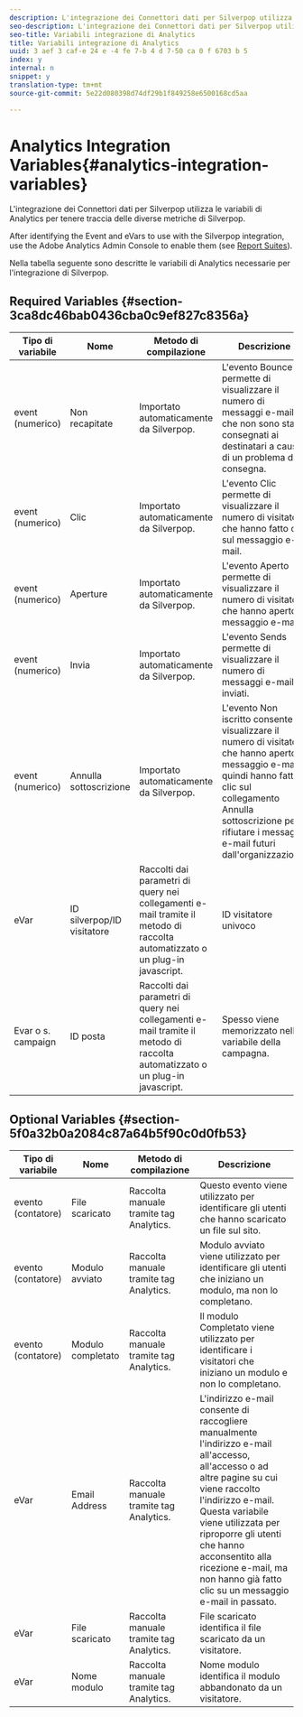 ```yaml
---
description: L'integrazione dei Connettori dati per Silverpop utilizza le variabili di Analytics per tenere traccia delle diverse metriche di Silverpop.
seo-description: L'integrazione dei Connettori dati per Silverpop utilizza le variabili di Analytics per tenere traccia delle diverse metriche di Silverpop.
seo-title: Variabili integrazione di Analytics
title: Variabili integrazione di Analytics
uuid: 3 aef 3 caf-e 24 e -4 fe 7-b 4 d 7-50 ca 0 f 6703 b 5
index: y
internal: n
snippet: y
translation-type: tm+mt
source-git-commit: 5e22d080398d74df29b1f849258e6500168cd5aa

---
```



# Analytics Integration Variables{#analytics-integration-variables}

L'integrazione dei Connettori dati per Silverpop utilizza le variabili di Analytics per tenere traccia delle diverse metriche di Silverpop.

After identifying the Event and eVars to use with the Silverpop integration, use the Adobe Analytics Admin Console to enable them (see [Report Suites](http://microsite.omniture.com/t2/help/en_US/reference/index.html?f=report_suites_admin)).

Nella tabella seguente sono descritte le variabili di Analytics necessarie per l'integrazione di Silverpop.

## Required Variables {#section-3ca8dc46bab0436cba0c9ef827c8356a}

| Tipo di variabile | Nome | Metodo di compilazione | Descrizione |
|---|---|---|---|
| event (numerico) | Non recapitate | Importato automaticamente da Silverpop. | L'evento Bounce permette di visualizzare il numero di messaggi e-mail che non sono stati consegnati ai destinatari a causa di un problema di consegna. |
| event (numerico) | Clic | Importato automaticamente da Silverpop. | L'evento Clic permette di visualizzare il numero di visitatori che hanno fatto clic sul messaggio e-mail. |
| event (numerico) | Aperture | Importato automaticamente da Silverpop. | L'evento Aperto permette di visualizzare il numero di visitatori che hanno aperto il messaggio e-mail. |
| event (numerico) | Invia | Importato automaticamente da Silverpop. | L'evento Sends permette di visualizzare il numero di messaggi e-mail inviati. |
| event (numerico) | Annulla sottoscrizione | Importato automaticamente da Silverpop. | L'evento Non iscritto consente di visualizzare il numero di visitatori che hanno aperto il messaggio e-mail, quindi hanno fatto clic sul collegamento Annulla sottoscrizione per rifiutare i messaggi e-mail futuri dall'organizzazione. |
| eVar | ID silverpop/ID visitatore | Raccolti dai parametri di query nei collegamenti e-mail tramite il metodo di raccolta automatizzato o un plug-in javascript. | ID visitatore univoco |
| Evar o s. campaign | ID posta | Raccolti dai parametri di query nei collegamenti e-mail tramite il metodo di raccolta automatizzato o un plug-in javascript. | Spesso viene memorizzato nella variabile della campagna. |

## Optional Variables {#section-5f0a32b0a2084c87a64b5f90c0d0fb53}

| Tipo di variabile | Nome | Metodo di compilazione | Descrizione |
|---|---|---|---|
| evento (contatore) | File scaricato | Raccolta manuale tramite tag Analytics. | Questo evento viene utilizzato per identificare gli utenti che hanno scaricato un file sul sito. |
| evento (contatore) | Modulo avviato | Raccolta manuale tramite tag Analytics. | Modulo avviato viene utilizzato per identificare gli utenti che iniziano un modulo, ma non lo completano. |
| evento (contatore) | Modulo completato | Raccolta manuale tramite tag Analytics. | Il modulo Completato viene utilizzato per identificare i visitatori che iniziano un modulo e non lo completano. |
| eVar | Email Address | Raccolta manuale tramite tag Analytics. | L'indirizzo e-mail consente di raccogliere manualmente l'indirizzo e-mail all'accesso, all'accesso o ad altre pagine su cui viene raccolto l'indirizzo e-mail. Questa variabile viene utilizzata per riproporre gli utenti che hanno acconsentito alla ricezione e-mail, ma non hanno già fatto clic su un messaggio e-mail in passato. |
| eVar | File scaricato | Raccolta manuale tramite tag Analytics. | File scaricato identifica il file scaricato da un visitatore. |
| eVar | Nome modulo | Raccolta manuale tramite tag Analytics. | Nome modulo identifica il modulo abbandonato da un visitatore. |

